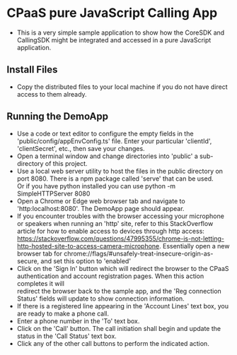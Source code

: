 # CPaaS pure JavaScript Calling App
* This is a very simple sample application to show how the CoreSDK and CallingSDK might be integrated and accessed in a pure JavaScript application.
## Install Files
* Copy the distributed files to your local machine if you do not have direct access to them already.
## Running the DemoApp
* Use a code or text editor to configure the empty fields in the 'public/config/appEnvConfig.ts' file. Enter your particular 'clientId', 'clientSecret', etc., then save your changes.
* Open a terminal window and change directories into 'public' a sub-directory of this project.
* Use a local web server utility to host the files in the public directory on port 8080.  There is a npm package called 'serve' that can be used.  <br>
  Or if you have python installed you can use python -m SimpleHTTPServer 8080 <br>
* Open a Chrome or Edge web browser tab and navigate to 'http:localhost:8080'.  The DemoApp page should appear. <br>
* If you encounter troubles with the browser accessing your microphone or speakers when running an 'http' site, refer to this StackOverflow article for how to enable access to devices through http access: https://stackoverflow.com/questions/47995355/chrome-is-not-letting-http-hosted-site-to-access-camera-microphone. Essentially open a new browser tab for chrome://flags/#unsafely-treat-insecure-origin-as-secure, and set this option to 'enabled'
* Click on the 'Sign In' button which will redirect the browser to the CPaaS authentication and account registration pages.  When this action completes it will<br>
  redirect the browser back to the sample app, and the 'Reg connection Status' fields will update to show connection information. <br>
* If there is a registered line appearing in the 'Account Lines' text box, you are ready to make a phone call.<br>
* Enter a phone number in the 'To' text box.
* Click on the 'Call' button.  The call initiation shall begin and update the status in the 'Call Status' text box.
* Click any of the other call buttons to perform the indicated action.
